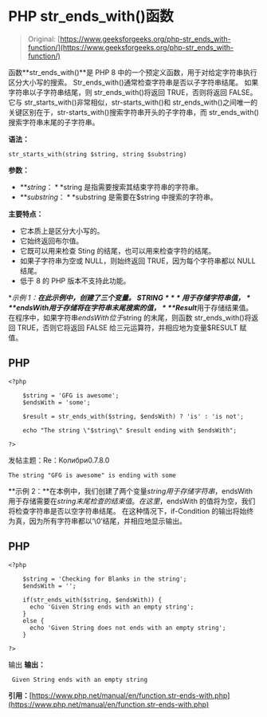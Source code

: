 # PHP str_ends_with()函数

> Original: [https://www.geeksforgeeks.org/php-str_ends_with-function/](https://www.geeksforgeeks.org/php-str_ends_with-function/)

函数**str_ends_with()**是 PHP 8 中的一个预定义函数，用于对给定字符串执行区分大小写的搜索。 Str_ends_with()通常检查字符串是否以子字符串结尾。 如果字符串以子字符串结尾，则 str_ends_with()将返回 TRUE，否则将返回 FALSE。 它与 str_starts_with()非常相似，str-starts_with()和 str_ends_with()之间唯一的关键区别在于，str-starts_with()搜索字符串开头的子字符串，而 str_ends_with()搜索字符串末尾的子字符串。

**语法：**

```
str_starts_with(string $string, string $substring) 
```

**参数：**

*   **$string：**$string 是指需要搜索其结束字符串的字符串。
*   **$substring：**$substring 是需要在$string 中搜索的字符串。

**主要特点：**

*   它本质上是区分大小写的。
*   它始终返回布尔值。
*   它既可以用来检查 Sting 的结尾，也可以用来检查字符的结尾。
*   如果子字符串为空或 NULL，则始终返回 TRUE，因为每个字符串都以 NULL 结尾。
*   低于 8 的 PHP 版本不支持此功能。

**示例 1：**在此示例中，创建了三个变量。 ***$STRING***用于存储字符串值，***$endsWith***用于存储将在$字符串末尾搜索的值，***$Result***用于存储结果值。 在程序中，如果字符串$endsWith 位于$string 的末尾，则函数 str_ends_with()将返回 TRUE，否则它将返回 FALSE 给三元运算符，并相应地为变量$RESULT 赋值。

## PHP

```
<?php

    $string = 'GFG is awesome';
    $endsWith = 'some';

    $result = str_ends_with($string, $endsWith) ? 'is' : 'is not';

    echo "The string \"$string\" $result ending with $endsWith";

?>
```

发帖主题：Re：Колибри0.7.8.0

```
The string "GFG is awesome" is ending with some
```

**示例 2：**在本例中，我们创建了两个变量$string 用于存储字符串，$endsWith 用于存储需要在$string 末尾检查的结束值。 在这里，$endsWith 的值将为空，我们将检查字符串是否以空字符串结尾。 在这种情况下，if-Condition 的输出将始终为真，因为所有字符串都以‘\0’结尾，并相应地显示输出。

## PHP

```
<?php

    $string = 'Checking for Blanks in the string';
    $endsWith = '';

    if(str_ends_with($string, $endsWith)) {
      echo 'Given String ends with an empty string';      
    }
    else {
      echo 'Given String does not ends with an empty string'; 
    }

?>
```

输出
**输出：**

```
 Given String ends with an empty string
```

**引用：**[https://www.php.net/manual/en/function.str-ends-with.php](https://www.php.net/manual/en/function.str-ends-with.php)
